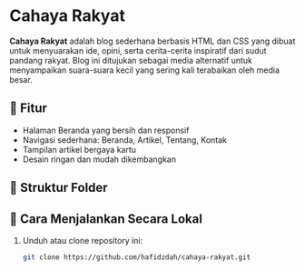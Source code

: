 # Cahaya Rakyat

**Cahaya Rakyat** adalah blog sederhana berbasis HTML dan CSS yang dibuat untuk menyuarakan ide, opini, serta cerita-cerita inspiratif dari sudut pandang rakyat. Blog ini ditujukan sebagai media alternatif untuk menyampaikan suara-suara kecil yang sering kali terabaikan oleh media besar.

## 🌟 Fitur

- Halaman Beranda yang bersih dan responsif
- Navigasi sederhana: Beranda, Artikel, Tentang, Kontak
- Tampilan artikel bergaya kartu
- Desain ringan dan mudah dikembangkan

## 📁 Struktur Folder


## 🚀 Cara Menjalankan Secara Lokal

1. Unduh atau clone repository ini:
   ```bash
   git clone https://github.com/hafidzdah/cahaya-rakyat.git
